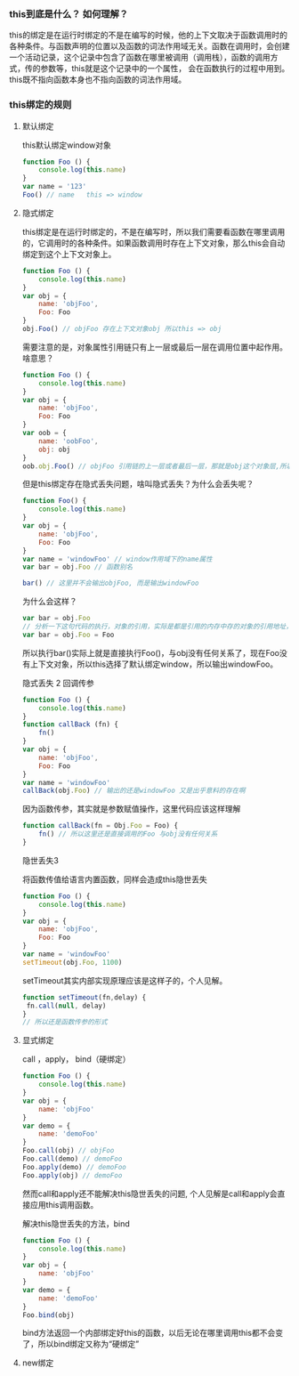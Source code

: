 ### this到底是什么？ 如何理解？

this的绑定是在运行时绑定的不是在编写的时候，他的上下文取决于函数调用时的各种条件。与函数声明的位置以及函数的词法作用域无关。函数在调用时，会创建一个活动记录，这个记录中包含了函数在哪里被调用（调用栈），函数的调用方式，传的参数等，this就是这个记录中的一个属性， 会在函数执行的过程中用到。this既不指向函数本身也不指向函数的词法作用域。



### this绑定的规则

1. 默认绑定

   this默认绑定window对象

   ```js
   function Foo () {
       console.log(this.name)
   }
   var name = '123'
   Foo() // name   this => window
   ```

2. 隐式绑定

   this绑定是在运行时绑定的，不是在编写时，所以我们需要看函数在哪里调用的，它调用时的各种条件。如果函数调用时存在上下文对象，那么this会自动绑定到这个上下文对象上。

   ```js
   function Foo () {
       console.log(this.name)
   }
   var obj = {
       name: 'objFoo',
       Foo: Foo
   }
   obj.Foo() // objFoo 存在上下文对象obj 所以this => obj
   ```

   需要注意的是，对象属性引用链只有上一层或最后一层在调用位置中起作用。啥意思？

   ```js
   function Foo () {
       console.log(this.name)
   }
   var obj = {
       name: 'objFoo',
       Foo: Foo
   }
   var oob = {
       name: 'oobFoo',
       obj: obj
   }
   oob.obj.Foo() // objFoo 引用链的上一层或者最后一层，那就是obj这个对象层,所以 this => obj
   ```

   但是this绑定存在隐式丢失问题，啥叫隐式丢失？为什么会丢失呢？

   ```js
   function Foo() {
       console.log(this.name)
   }
   var obj = {
       name: 'objFoo',
       Foo: Foo
   }
   var name = 'windowFoo' // window作用域下的name属性
   var bar = obj.Foo // 函数别名
   
   bar() // 这里并不会输出objFoo, 而是输出windowFoo
   ```

   为什么会这样？

   ```js
   var bar = obj.Foo
   // 分析一下这句代码的执行，对象的引用，实际是都是引用的内存中存的对象的引用地址，所以这句代码应该是这样的
   var bar = obj.Foo = Foo
   ```

   所以执行bar()实际上就是直接执行Foo()，与obj没有任何关系了，现在Foo没有上下文对象，所以this选择了默认绑定window，所以输出windowFoo。

   隐式丢失 2  回调传参

   ```js
   function Foo () {
       console.log(this.name)
   }
   function callBack (fn) {
       fn()
   }
   var obj = {
       name: 'objFoo',
       Foo: Foo
   }
   var name = 'windowFoo'
   callBack(obj.Foo) // 输出的还是windowFoo 又是出乎意料的存在啊
   ```

   因为函数传参，其实就是参数赋值操作，这里代码应该这样理解

   ```js
   function callBack(fn = Obj.Foo = Foo) {
       fn() // 所以这里还是直接调用的Foo 与obj没有任何关系
   }
   ```

   隐世丢失3

   将函数传值给语言内置函数，同样会造成this隐世丢失

   ```js
   function Foo () {
       console.log(this.name)
   }
   var obj = {
       name: 'objFoo',
       Foo: Foo
   }
   var name = 'windowFoo'
   setTimeout(obj.Foo, 1100)
   ```

   setTimeout其实内部实现原理应该是这样子的，个人见解。

   ```js
   function setTimeout(fn,delay) {
   	fn.call(null, delay)
   }
   // 所以还是函数传参的形式
   ```

3. 显式绑定

   call ，apply， bind（硬绑定）

   ```js
   function Foo () {
       console.log(this.name)
   }
   var obj = {
       name: 'objFoo'
   }
   var demo = {
       name: 'demoFoo'
   }
   Foo.call(obj) // objFoo
   Foo.call(demo) // demoFoo
   Foo.apply(demo) // demoFoo
   Foo.apply(obj) // demoFoo
   ```

   然而call和apply还不能解决this隐世丢失的问题, 个人见解是call和apply会直接应用this调用函数。

   解决this隐世丢失的方法，bind

   ```js
   function Foo () {
       console.log(this.name)
   }
   var obj = {
       name: 'objFoo'
   }
   var demo = {
       name: 'demoFoo'
   }
   Foo.bind(obj)
   ```

   bind方法返回一个内部绑定好this的函数，以后无论在哪里调用this都不会变了，所以bind绑定又称为“硬绑定”

   

4. new绑定

